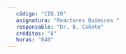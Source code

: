 ```yaml
---
   código: "CIQ.10"
   asignatura: "Reactores Químicos "
   responsable: "Dr. B. Cañete"
   créditos: "8"
   horas: "840"
---
```

<!--stackedit_data:
eyJoaXN0b3J5IjpbNjkyODA2MjMzXX0=
-->